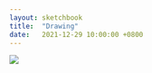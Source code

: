 ```yaml
---
layout: sketchbook
title:  "Drawing"
date:   2021-12-29 10:00:00 +0800
---
```


<img src="/Sketchbook/Images/{{ page.date | date: '%Y-%m-%d' }}/preview.jpg">
